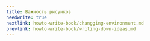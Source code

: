 ```yaml
---
title: Важность рисунков
needwrite: true
nextlink: howto-write-book/changging-environment.md
prevlink: howto-write-book/writing-down-ideas.md
---
```

